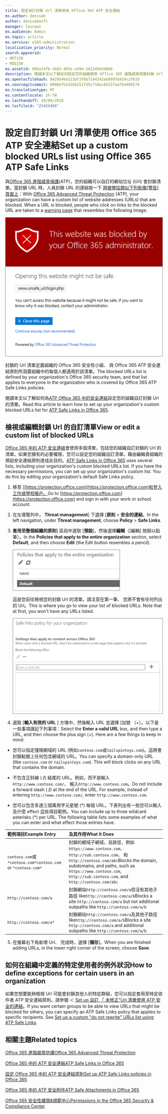 ```yaml
---
title: 設定自訂封鎖 Url 清單使用 Office 365 ATP 安全連結
ms.author: deniseb
author: denisebmsft
manager: laurawi
ms.audience: Admin
ms.topic: article
ms.service: o365-administration
localization_priority: Normal
search.appverid:
- MET150
- MOE150
ms.assetid: 896a7efb-1683-465e-a394-261349e5d866
description: 閱讀本文以了解如何設定您的組織使用 Office 365 進階威脅保護封鎖 Url 的清單。封鎖的 Url 將會套用至電子郵件與根據您 ATP 安全連結原則的 Office 文件。
ms.openlocfilehash: 0429546e521bf3f6b7144342ab0997e924c2f616
ms.sourcegitcommit: 099bbfb1d16b251fd5cf18ec6515faaf9a989176
ms.translationtype: MT
ms.contentlocale: zh-TW
ms.lasthandoff: 10/09/2018
ms.locfileid: "25454360"
---
```

# <a name="set-up-a-custom-blocked-urls-list-using-office-365-atp-safe-links"></a><span data-ttu-id="16111-104">設定自訂封鎖 Url 清單使用 Office 365 ATP 安全連結</span><span class="sxs-lookup"><span data-stu-id="16111-104">Set up a custom blocked URLs list using Office 365 ATP Safe Links</span></span>

<span data-ttu-id="16111-p102">與[Office 365 進階威脅保護](office-365-atp.md)(ATP)，您的組織可以自訂的網站位址 (Url) 會封鎖清單。當封鎖 URL 時，人員封鎖 URL 的連結按一下 [將被帶往類似下列影像[警告] 頁面上](atp-safe-links-warning-pages.md)：</span><span class="sxs-lookup"><span data-stu-id="16111-p102">With [Office 365 Advanced Threat Protection](office-365-atp.md) (ATP), your organization can have a custom list of website addresses (URLs) that are blocked. When a URL is blocked, people who click on links to the blocked URL are taken to a [warning page](atp-safe-links-warning-pages.md) that resembles the following image:</span></span> 
  
![封鎖此站台](media/6b4bda2d-a1e6-419e-8b10-588e83c3af3f.png)
  
<span data-ttu-id="16111-108">封鎖的 Url 清單定義組織的 Office 365 安全性小組、 與 Office 365 ATP 安全連結原則所涵蓋組織中的每個人都適用於該清單。</span><span class="sxs-lookup"><span data-stu-id="16111-108">The blocked URLs list is defined by your organization's Office 365 security team, and that list applies to everyone in the organization who is covered by Office 365 ATP Safe Links policies.</span></span> 
  
<span data-ttu-id="16111-109">閱讀本文以了解如何為[ATP Office 365 中的安全連結](atp-safe-links.md)設定您的組織自訂封鎖 Url 的清單。</span><span class="sxs-lookup"><span data-stu-id="16111-109">Read this article to learn how to set up your organization's custom blocked URLs list for [ATP Safe Links in Office 365](atp-safe-links.md).</span></span>
  
## <a name="view-or-edit-a-custom-list-of-blocked-urls"></a><span data-ttu-id="16111-110">檢視或編輯封鎖 Url 的自訂清單</span><span class="sxs-lookup"><span data-stu-id="16111-110">View or edit a custom list of blocked URLs</span></span>

<span data-ttu-id="16111-p103">[Office 365 中的 ATP 安全連結](atp-safe-links.md)會使用多個清單，包括您的組織自訂封鎖的 Url 的清單。如果您擁有的必要權限，您可以設定您的組織自訂清單。藉由編輯貴組織的預設安全連結原則達成此目的。</span><span class="sxs-lookup"><span data-stu-id="16111-p103">[ATP Safe Links in Office 365](atp-safe-links.md) uses several lists, including your organization's custom blocked URLs list. If you have the necessary permissions, you can set up your organization's custom list. You do this by editing your organization's default Safe Links policy.</span></span>
  
1. <span data-ttu-id="16111-114">移至 [[https://protection.office.com](https://protection.office.com)和登入工作或學校帳戶。</span><span class="sxs-lookup"><span data-stu-id="16111-114">Go to [https://protection.office.com](https://protection.office.com) and sign in with your work or school account.</span></span> 
    
2. <span data-ttu-id="16111-115">在左導覽列中， **Threat management**] 下選擇 [**原則** \> **安全的連結**。</span><span class="sxs-lookup"><span data-stu-id="16111-115">In the left navigation, under **Threat management**, choose **Policy** \> **Safe Links**.</span></span>
    
3. <span data-ttu-id="16111-116">**套用至整個組織的原則**] 區段中選取 [**預設**]，然後選擇**編輯**（[編輯] 按鈕以鉛筆）。</span><span class="sxs-lookup"><span data-stu-id="16111-116">In the **Policies that apply to the entire organization** section, select **Default**, and then choose **Edit** (the Edit button resembles a pencil).</span></span> 
    
    ![按一下 [編輯] 以編輯您的預設原則的安全連結保護](media/d08f9615-d947-4033-813a-d310ec2c8cca.png)
  
    <span data-ttu-id="16111-p104">這是您前往檢視您的封鎖 Url 的清單。請注意在第一筆、 您將不會有任何列出的 Url。</span><span class="sxs-lookup"><span data-stu-id="16111-p104">This is where you go to view your list of blocked URLs. Note that at first, you won't have any URLs listed.</span></span>
    
    ![封鎖的 Url 清單預設會套用至整個組織的安全連結原則。](media/575e1449-6191-40ac-b626-030a2fd3fb11.png)
  
4. <span data-ttu-id="16111-p105">選取 [**輸入有效的 URL** ] 方塊中，然後輸入 URL 並選擇 [加號 （+）。以下是一些事項謹記下列事項：</span><span class="sxs-lookup"><span data-stu-id="16111-p105">Select the **Enter a valid URL** box, and then type a URL, and then choose the plus sign (+). Here are a few things to keep in mind:</span></span> 
    
  - <span data-ttu-id="16111-p106">您可以指定僅限網域的 URL (例如`contoso.com`或`tailspintoys.com`)。這將會封鎖點閱上任何包含網域的 URL。</span><span class="sxs-lookup"><span data-stu-id="16111-p106">You can specify a domain-only URL (like `contoso.com` or `tailspintoys.com`). This will block clicks on any URL that contains the domain.</span></span>
    
  - <span data-ttu-id="16111-p107">不包含正斜線 ( **/**) 結尾的 URL。例如，而不是輸入`http://www.contoso.com/`、 輸入`http://www.contoso.com`。</span><span class="sxs-lookup"><span data-stu-id="16111-p107">Do not include a forward slash ( **/**) at the end of the URL. For example, instead of entering `http://www.contoso.com/`, enter `http://www.contoso.com`.</span></span>
    
  - <span data-ttu-id="16111-p108">您可以包含多達三個萬用字元星號 (\*) 每個 URL。下表列出有一些您可以輸入及什麼 effect 這些項目範例。</span><span class="sxs-lookup"><span data-stu-id="16111-p108">You can include up to three wildcard asterisks (\*) per URL. The following table lists some examples of what you can enter and what effect those entries have.</span></span>
    
|<span data-ttu-id="16111-129">**範例項目**</span><span class="sxs-lookup"><span data-stu-id="16111-129">**Example Entry**</span></span>|<span data-ttu-id="16111-130">**及其作用**</span><span class="sxs-lookup"><span data-stu-id="16111-130">**What It Does**</span></span>|
|:-----|:-----|
|<span data-ttu-id="16111-131">`contoso.com`或`*contoso.com*`</span><span class="sxs-lookup"><span data-stu-id="16111-131">`contoso.com` or `*contoso.com*`</span></span>  <br/> |<span data-ttu-id="16111-132">封鎖的網域子網域，且路徑，例如`https://www.contoso.com`、 `http://sub.contoso.com`、 和`http://contoso.com/abc`</span><span class="sxs-lookup"><span data-stu-id="16111-132">Blocks the domain, subdomains, and paths, such as `https://www.contoso.com`, `http://sub.contoso.com`, and `http://contoso.com/abc`</span></span>  <br/> |
|`http://contoso.com/a`  <br/> |<span data-ttu-id="16111-133">封鎖網站`http://contoso.com/a`但沒有其他子路徑 like`http://contoso.com/a/b`</span><span class="sxs-lookup"><span data-stu-id="16111-133">Blocks a site `http://contoso.com/a` but not additional subpaths like `http://contoso.com/a/b`</span></span>  <br/> |
|`http://contoso.com/a*`  <br/> |<span data-ttu-id="16111-134">封鎖網站`http://contoso.com/a`及其他子路徑 like`http://contoso.com/a/b`</span><span class="sxs-lookup"><span data-stu-id="16111-134">Blocks a site `http://contoso.com/a` and additional subpaths like `http://contoso.com/a/b`</span></span>  <br/> |
   
5. <span data-ttu-id="16111-135">在螢幕右下角新增 Url、 完成時，選擇 [**儲存**]。</span><span class="sxs-lookup"><span data-stu-id="16111-135">When you are finished adding URLs, in the lower right corner of the screen, choose **Save**.</span></span>
    
## <a name="how-to-define-exceptions-for-certain-users-in-an-organization"></a><span data-ttu-id="16111-136">如何在組織中定義的特定使用者的例外狀況</span><span class="sxs-lookup"><span data-stu-id="16111-136">How to define exceptions for certain users in an organization</span></span>

<span data-ttu-id="16111-p109">如果您想要能夠檢視 Url 可能會封鎖其他人的特定群組，您可以指定套用至特定收件者 ATP 安全連結原則。請參閱 ＜ [Set up 自訂 「 未修正"Url 清單使用 ATP 安全的連結](set-up-a-custom-do-not-rewrite-urls-list-with-atp.md)。</span><span class="sxs-lookup"><span data-stu-id="16111-p109">If you want certain groups to be able to view URLs that might be blocked for others, you can specify an ATP Safe Links policy that applies to specific recipients. See [Set up a custom "do not rewrite" URLs list using ATP Safe Links](set-up-a-custom-do-not-rewrite-urls-list-with-atp.md).</span></span>
  
## <a name="related-topics"></a><span data-ttu-id="16111-139">相關主題</span><span class="sxs-lookup"><span data-stu-id="16111-139">Related topics</span></span>

[<span data-ttu-id="16111-140">Office 365 進階威脅防護</span><span class="sxs-lookup"><span data-stu-id="16111-140">Office 365 Advanced Threat Protection</span></span>](office-365-atp.md)
  
[<span data-ttu-id="16111-141">Office 365 中的 ATP 安全連結</span><span class="sxs-lookup"><span data-stu-id="16111-141">ATP Safe Links in Office 365</span></span>](atp-safe-links.md)
  
[<span data-ttu-id="16111-142">設定 Office 365 中的 ATP 安全連結原則</span><span class="sxs-lookup"><span data-stu-id="16111-142">Set up ATP Safe Links policies in Office 365</span></span>](set-up-atp-safe-links-policies.md)
  
[<span data-ttu-id="16111-143">Office 365 中的 ATP 安全附件</span><span class="sxs-lookup"><span data-stu-id="16111-143">ATP Safe Attachments in Office 365</span></span>](atp-safe-attachments.md)

[<span data-ttu-id="16111-144">Office 365 安全性權限&amp;規範中心</span><span class="sxs-lookup"><span data-stu-id="16111-144">Permissions in the Office 365 Security &amp; Compliance Center</span></span>](permissions-in-the-security-and-compliance-center.md)
  

